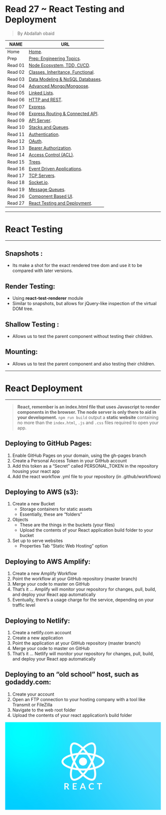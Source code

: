 # Read 27 ~ React Testing and Deployment
> By Abdallah obaid

**NAME**     | **URL**
------------ | -------------
Home         | [Home](https://abdallah-401-advanced-javascript.github.io/reading-notes-401/).
 Prep        | [Prep: Engineering Topics](https://abdallah-401-advanced-javascript.github.io/reading-notes-401/Prep).
 Read 01     | [Node Ecosystem, TDD, CI/CD](https://abdallah-401-advanced-javascript.github.io/reading-notes-401/class-01).
 Read 02     | [Classes, Inheritance, Functional](https://abdallah-401-advanced-javascript.github.io/reading-notes-401/class-02).
 Read 03     | [Data Modeling & NoSQL Databases](https://abdallah-401-advanced-javascript.github.io/reading-notes-401/class-03).
 Read 04     | [Advanced Mongo/Mongoose](https://abdallah-401-advanced-javascript.github.io/reading-notes-401/class-04).
 Read 05     | [Linked Lists](https://abdallah-401-advanced-javascript.github.io/reading-notes-401/class-05).
 Read 06     | [HTTP and REST](https://abdallah-401-advanced-javascript.github.io/reading-notes-401/class-06).
 Read 07     | [Express](https://abdallah-401-advanced-javascript.github.io/reading-notes-401/class-07).
 Read 08     | [Express Routing & Connected API](https://abdallah-401-advanced-javascript.github.io/reading-notes-401/class-08).
 Read 09     | [API Server](https://abdallah-401-advanced-javascript.github.io/reading-notes-401/class-09).
 Read 10     | [Stacks and Queues](https://abdallah-401-advanced-javascript.github.io/reading-notes-401/class-10).
 Read 11     | [Authentication](https://abdallah-401-advanced-javascript.github.io/reading-notes-401/class-11).
 Read 12     | [OAuth](https://abdallah-401-advanced-javascript.github.io/reading-notes-401/class-12).
 Read 13     | [Bearer Authorization](https://abdallah-401-advanced-javascript.github.io/reading-notes-401/class-13).
 Read 14     | [Access Control (ACL)](https://abdallah-401-advanced-javascript.github.io/reading-notes-401/class-14).
 Read 15     | [Trees](https://abdallah-401-advanced-javascript.github.io/reading-notes-401/class-15).
 Read 16     | [Event Driven Applications](https://abdallah-401-advanced-javascript.github.io/reading-notes-401/class-16).
 Read 17     | [TCP Servers](https://abdallah-401-advanced-javascript.github.io/reading-notes-401/class-17). 
 Read 18     | [Socket.io](https://abdallah-401-advanced-javascript.github.io/reading-notes-401/class-18).
 Read 19     | [Message Queues](https://abdallah-401-advanced-javascript.github.io/reading-notes-401/class-19).
 Read 26     | [Component Based UI](https://abdallah-401-advanced-javascript.github.io/reading-notes-401/class-26). 
 Read 27     | [React Testing and Deployment](https://abdallah-401-advanced-javascript.github.io/reading-notes-401/class-27). 

----------------------------------
# React Testing 
----------------------------------

 ## Snapshots :
  * Its make a shot for the exact rendered tree dom and use it to be compared with later versions.

 ## Render Testing:
  * Using **react-test-renderer** module
  * Similar to snapshots, but allows for jQuery-like inspection of the virtual DOM tree.

 ## Shallow Testing :
  * Allows us to test the parent component without testing their children.

 ## Mounting:
  * Allows us to test the parent component and also testing their children. 
 
----------------------------------
# React Deployment
----------------------------------
 > **React, remember is an index.html file that uses Javascript to render components in the browser. The node server is only there to aid in your development.**
 > `npm run build` output a **static website** containing no more than the `index.html`, `.js` and `.css` files required to open your app. 

 ## Deploying to GitHub Pages:
  1. Enable GitHub Pages on your domain, using the gh-pages branch
  2. Create a Personal Access Token in your GitHub account
  3. Add this token as a “Secret” called PERSONAL_TOKEN in the repository housing your react app
  4. Add the react workflow .yml file to your repository (in .github/workflows)

 ## Deploying to AWS (s3):
  1. Create a new Bucket
      * Storage containers for static assets
      * Essentially, these are “folders”
  2. Objects
      * These are the things in the buckets (your files)
      * Upload the contents of your React application build folder to your bucket
  3. Set up to serve websites
      * Properties Tab “Static Web Hosting” option

 ## Deploying to AWS Amplify:
  1. Create a new Amplify Workflow
  2. Point the workflow at your GitHub repository (master branch)
  3. Merge your code to master on GitHub
  4. That’s it … Amplify will monitor your repository for changes, pull, build, and deploy your React app automatically
  5. Eventually, there’s a usage charge for the service, depending on your traffic level
 ## Deploying to Netlify:
  1. Create a netlify.com account
  2. Create a new application
  3. Point the application at your GitHub repository (master branch)
  4. Merge your code to master on GitHub
  5. That’s it … Netlify will monitor your repository for changes, pull, build, and deploy your React app automatically

 ## Deploying to an “old school” host, such as godaddy.com:
  1. Create your account
  2. Open an FTP connection to your hosting company with a tool like Transmit or FileZilla
  3. Navigate to the web root folder
  4. Upload the contents of your react application’s build folder
 
 ![React](./Img/React.jpg)